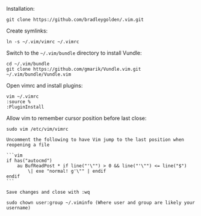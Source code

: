 Installation:

    git clone https://github.com/bradleygolden/.vim.git

Create symlinks:

    ln -s ~/.vim/vimrc ~/.vimrc

Switch to the `~/.vim/bundle` directory to install Vundle:

    cd ~/.vim/bundle
    git clone https://github.com/gmarik/Vundle.vim.git ~/.vim/bundle/Vundle.vim

Open vimrc and install plugins:

    vim ~/.vimrc
    :source %
    :PluginInstall

Allow vim to remember cursor position before last close:

	sudo vim /etc/vim/vimrc
	
	Uncomment the following to have Vim jump to the last position when reopening a file

	```vim
	if has("autocmd")
  		au BufReadPost * if line("'\"") > 0 && line("'\"") <= line("$")
    		\| exe "normal! g'\"" | endif
	endif
	```
	
	Save changes and close with :wq

	sudo chown user:group ~/.viminfo (Where user and group are likely your username)
